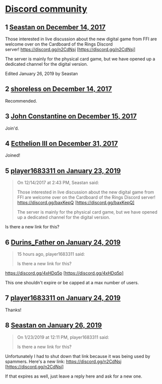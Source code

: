 # [Discord community](https://community.fantasyflightgames.com/topic/265452-discord-community/)

## 1 [Seastan on December 14, 2017](https://community.fantasyflightgames.com/topic/265452-discord-community/?do=findComment&comment=3125918)

Those interested in live discussion about the new digital game from FFI are welcome over on the Cardboard of the Rings Discord server! https://discord.gg/n2CdNsj [https://discord.gg/n2CdNsj]

The server is mainly for the physical card game, but we have opened up a dedicated channel for the digital version.

Edited January 26, 2019 by Seastan

## 2 [shoreless on December 14, 2017](https://community.fantasyflightgames.com/topic/265452-discord-community/?do=findComment&comment=3125979)

Recommended.

## 3 [John Constantine on December 15, 2017](https://community.fantasyflightgames.com/topic/265452-discord-community/?do=findComment&comment=3126665)

Join'd.

## 4 [Ecthelion III on December 31, 2017](https://community.fantasyflightgames.com/topic/265452-discord-community/?do=findComment&comment=3148662)

Joined!

## 5 [player1683311 on January 23, 2019](https://community.fantasyflightgames.com/topic/265452-discord-community/?do=findComment&comment=3601457)

> On 12/14/2017 at 2:43 PM, Seastan said:
> 
> Those interested in live discussion about the new digital game from FFI are welcome over on the Cardboard of the Rings Discord server! https://discord.gg/baxKepQ [https://discord.gg/baxKepQ]
> 
> The server is mainly for the physical card game, but we have opened up a dedicated channel for the digital version.

Is there a new link for this?

## 6 [Durins_Father on January 24, 2019](https://community.fantasyflightgames.com/topic/265452-discord-community/?do=findComment&comment=3601913)

> 15 hours ago, player1683311 said:
> 
> Is there a new link for this?

https://discord.gg/4xHDq5p [https://discord.gg/4xHDq5p]

This one shouldn't expire or be capped at a max number of users.

## 7 [player1683311 on January 24, 2019](https://community.fantasyflightgames.com/topic/265452-discord-community/?do=findComment&comment=3602292)

Thanks!

## 8 [Seastan on January 26, 2019](https://community.fantasyflightgames.com/topic/265452-discord-community/?do=findComment&comment=3603696)

> On 1/23/2019 at 12:11 PM, player1683311 said:
> 
> Is there a new link for this?

Unfortunately I had to shut down that link because it was being used by spammers. Here's a new link: https://discord.gg/n2CdNsj [https://discord.gg/n2CdNsj]

If that expires as well, just leave a reply here and ask for a new one.

